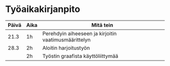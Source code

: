 # Työaikakirjanpito
Päivä | Aika | Mitä tein
------|------|----------
21.3 | 1h | Perehdyin aiheeseen ja kirjoitin vaatimusmäärittelyn
28.3 | 2h | Aloitin harjoitustyön
     | 2h | Työstin graafista käyttöliittymää
